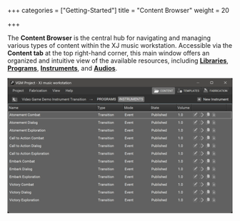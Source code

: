 +++
categories = ["Getting-Started"]
title = "Content Browser"
weight = 20

+++

The **Content Browser** is the central hub for navigating and managing various types of content within the XJ music workstation. Accessible via the **Content tab** at the top right-hand corner, this main window offers an organized and intuitive view of the available resources, including [**Libraries**](/making-xj-music/libraries/), [**Programs**](/making-xj-music/programs/), [**Instruments**](/making-xj-music/instruments/), and [**Audios**](/getting-started/instrument-editor/).

![Content Browser](content-browser.png?width=600px)